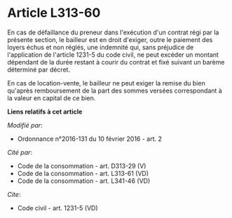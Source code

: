 # Article L313-60

En cas de défaillance du preneur dans l'exécution d'un contrat régi par la présente section, le bailleur est en droit
d'exiger, outre le paiement des loyers échus et non réglés, une indemnité qui, sans préjudice de l'application de l'article
1231-5 du code civil, ne peut excéder un montant dépendant de la durée restant à courir du contrat et fixé suivant un barème
déterminé par décret. 

En cas de location-vente, le bailleur ne peut exiger la remise du bien qu'après remboursement de la part des sommes versées
correspondant à la valeur en capital de ce bien.

**Liens relatifs à cet article**

_Modifié par_:

  - Ordonnance n°2016-131 du 10 février 2016 - art. 2

_Cité par_:

  - Code de la consommation - art. D313-29 (V)
  - Code de la consommation - art. L313-61 (VD)
  - Code de la consommation - art. L341-46 (VD)

_Cite_:

  - Code civil - art. 1231-5 (VD)
